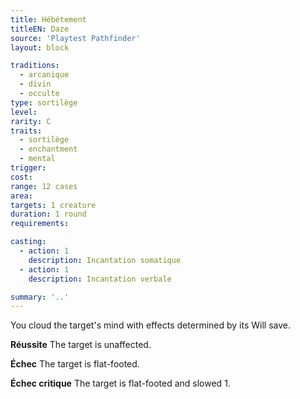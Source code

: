```yaml
---
title: Hébétement
titleEN: Daze
source: 'Playtest Pathfinder'
layout: block

traditions:
  - arcanique
  - divin
  - occulte
type: sortilège
level: 
rarity: C
traits:
  - sortilège
  - enchantment
  - mental
trigger: 
cost: 
range: 12 cases
area: 
targets: 1 creature
duration: 1 round
requirements: 

casting:
  - action: 1
    description: Incantation somatique
  - action: 1
    description: Incantation verbale

summary: '..'
---
```

You cloud the target's mind with effects determined by its Will save.

**Réussite** The target is unaffected.

**Échec** The target is flat-footed.

**Échec critique** The target is flat-footed and slowed 1.
